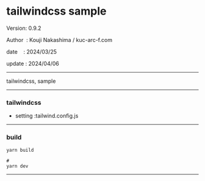 ﻿# tailwindcss sample

 Version: 0.9.2

 Author  : Kouji Nakashima / kuc-arc-f.com

 date    : 2024/03/25

 update : 2024/04/06

***

tailwindcss,  sample

***
### tailwindcss

* setting :tailwind.config.js

***
### build

```
yarn build

#
yarn dev
```


***

